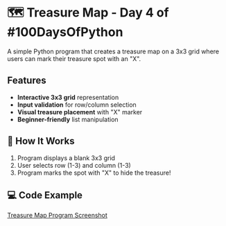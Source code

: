 # 🗺️ Treasure Map - Day 4 of #100DaysOfPython

A simple Python program that creates a treasure map on a 3x3 grid where users can mark their treasure spot with an "X".

## Features
- **Interactive 3x3 grid** representation
- **Input validation** for row/column selection
- **Visual treasure placement** with "X" marker
- **Beginner-friendly** list manipulation

## 🚀 How It Works
1. Program displays a blank 3x3 grid
2. User selects row (1-3) and column (1-3)
3. Program marks the spot with "X" to hide the treasure!

## 💻 Code Example
[Treasure Map Program Screenshot](images/Treasure_map.png)

